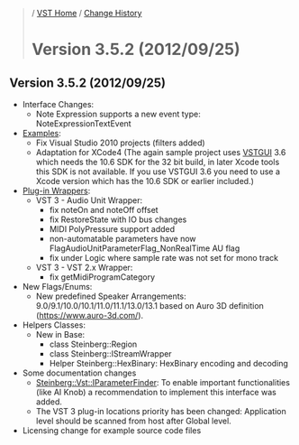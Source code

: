 >/ [VST Home](../) / [Change History](./Index.md)
>
># Version 3.5.2 (2012/09/25)

## Version 3.5.2 (2012/09/25)

- Interface Changes:
  - Note Expression supports a new event type: NoteExpressionTextEvent
- [Examples](../What+is+the+VST+3+SDK/Plug-in+Examples.md):
  - Fix Visual Studio 2010 projects (filters added)
  - Adaptation for XCode4 (The again sample project uses [VSTGUI](../What+is+the+VST+3+SDK/VSTGUI.md) 3.6 which needs the 10.6 SDK for the 32 bit build, in later Xcode tools this SDK is not available. If you use VSTGUI 3.6 you need to use a Xcode version which has the 10.6 SDK or earlier included.)
- [Plug-in Wrappers](../What+is+the+VST+3+SDK/Wrappers/Index.md):
  - VST 3 - Audio Unit Wrapper:
    - fix noteOn and noteOff offset
    - fix RestoreState with IO bus changes
    - MIDI PolyPressure support added
    - non-automatable parameters have now FlagAudioUnitParameterFlag_NonRealTime AU flag
    - fix under Logic where sample rate was not set for mono track
  - VST 3 - VST 2.x Wrapper:
    - fix getMidiProgramCategory
- New Flags/Enums:
  - New predefined Speaker Arrangements: 9.0/9.1/10.0/10.1/11.0/11.1/13.0/13.1 based on Auro 3D definition (<https://www.auro-3d.com/>).
- Helpers Classes:
  - New in Base:
    - class Steinberg::Region
    - class Steinberg::IStreamWrapper
    - Helper Steinberg::HexBinary: HexBinary encoding and decoding
- Some documentation changes
  - [Steinberg::Vst::IParameterFinder](https://steinbergmedia.github.io/vst3_doc/vstinterfaces/classSteinberg_1_1Vst_1_1IParameterFinder.html): To enable important functionalities (like AI Knob) a recommendation to implement this interface was added.
  - The VST 3 plug-in locations priority has been changed: Application level should be scanned from host after Global level.
- Licensing change for example source code files
